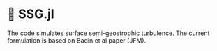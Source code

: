 # 🌊 SSG.jl

The code simulates surface semi-geostrophic turbulence.
The current formulation is based on Badin et al paper (JFM).

